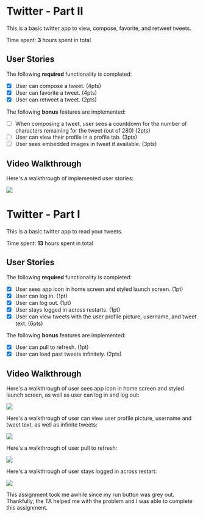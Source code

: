 
# Twitter - Part II

This is a basic twitter app to view, compose, favorite, and retweet tweets.

Time spent: **3** hours spent in total

## User Stories

The following **required** functionality is completed:

- [x] User can compose a tweet. (4pts)
- [x] User can favorite a tweet. (4pts)
- [x] User can retweet a tweet. (2pts)

The following **bonus** features are implemented:

- [ ] When composing a tweet, user sees a countdown for the number of characters remaining for the tweet (out of 280) (2pts)
- [ ] User can view their profile in a profile tab. (3pts)
- [ ] User sees embedded images in tweet if available. (3pts)

## Video Walkthrough

Here's a walkthrough of implemented user stories:

![](https://i.imgur.com/wAzHeIQ.gif)



# Twitter - Part I

This is a basic twitter app to read your tweets.

Time spent: **13** hours spent in total

## User Stories

The following **required** functionality is completed:

- [x] User sees app icon in home screen and styled launch screen. (1pt)
- [x] User can log in. (1pt)
- [x] User can log out. (1pt)
- [x] User stays logged in across restarts. (1pt)
- [x] User can view tweets with the user profile picture, username, and tweet text. (6pts)

The following **bonus** features are implemented:

- [x] User can pull to refresh. (1pt)
- [x] User can load past tweets infinitely. (2pts)

## Video Walkthrough

Here's a walkthrough of user sees app icon in home screen and styled launch screen, as well as user can log in and log out:

![](https://i.imgur.com/7dJ7YRK.gif)

Here's a walkthrough of user can view user profile picture, username and tweet text, as well as infinite tweets:

![](https://i.imgur.com/BecSuza.gif)

Here's a walkthrough of user pull to refresh: 

![](https://i.imgur.com/eo8hVzi.gif)

Here's a walkthrough of user stays logged in across restart: 

![](https://i.imgur.com/63D8YaW.gif)


This assignment took me awhile since my run button was grey out. Thankfully, the TA helped me with the problem and I was able to complete this assignment.
